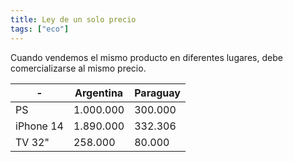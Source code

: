```yaml
---
title: Ley de un solo precio
tags: ["eco"]
---
```


Cuando vendemos el mismo producto en diferentes lugares, debe comercializarse al mismo precio.

| -         | Argentina | Paraguay |
| --------- | --------- | -------- |
| PS        | 1.000.000 | 300.000  |
| iPhone 14 | 1.890.000 | 332.306  |
| TV 32"    | 258.000   | 80.000   |

